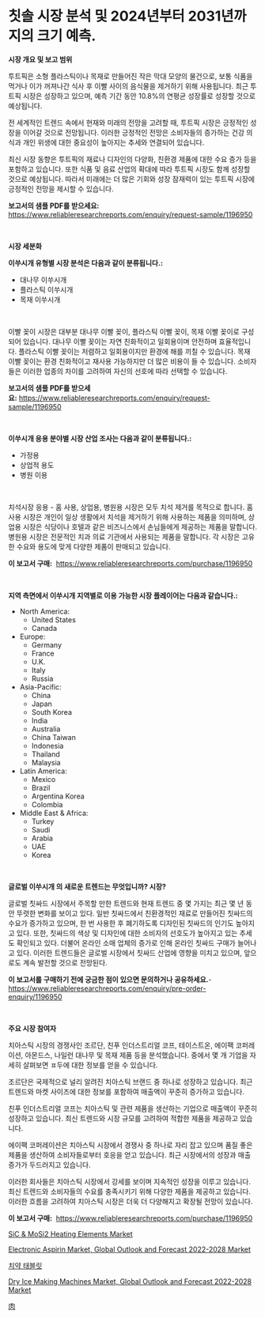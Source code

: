 <p><h1>칫솔 시장 분석 및 2024년부터 2031년까지의 크기 예측.</h1></p><p><strong>시장 개요 및 보고 범위</strong></p>
<p><p>투트픽은 소형 플라스틱이나 목재로 만들어진 작은 막대 모양의 물건으로, 보통 식품을 먹거나 이가 꺼져나간 식사 후 이빨 사이의 음식물을 제거하기 위해 사용됩니다. 최근 투트픽 시장은 성장하고 있으며, 예측 기간 동안 10.8%의 연평균 성장률로 성장할 것으로 예상됩니다. </p><p>전 세계적인 트렌드 속에서 현재와 미래의 전망을 고려할 때, 투트픽 시장은 긍정적인 성장을 이어갈 것으로 전망됩니다. 이러한 긍정적인 전망은 소비자들의 증가하는 건강 의식과 개인 위생에 대한 중요성이 높아지는 추세와 연결되어 있습니다. </p><p>최신 시장 동향은 투트픽의 재료나 디자인의 다양화, 친환경 제품에 대한 수요 증가 등을 포함하고 있습니다. 또한 식품 및 음료 산업의 확대에 따라 투트픽 시장도 함께 성장할 것으로 예상됩니다. 따라서 미래에는 더 많은 기회와 성장 잠재력이 있는 투트픽 시장에 긍정적인 전망을 제시할 수 있습니다.</p></p>
<p><strong>보고서의 샘플 PDF를 받으세요:</strong> <a href="https://www.reliableresearchreports.com/enquiry/request-sample/1196950">https://www.reliableresearchreports.com/enquiry/request-sample/1196950</a></p>
<p>&nbsp;</p>
<p><strong>시장 세분화</strong></p>
<p><strong>이쑤시개 유형별 시장 분석은 다음과 같이 분류됩니다.:</strong></p>
<p><ul><li>대나무 이쑤시개</li><li>플라스틱 이쑤시개</li><li>목재 이쑤시개</li></ul></p>
<p>&nbsp;</p>
<p><p>이빨 꽂이 시장은 대부분 대나무 이빨 꽂이, 플라스틱 이빨 꽂이, 목재 이빨 꽂이로 구성되어 있습니다. 대나무 이빨 꽂이는 자연 친화적이고 일회용이며 안전하며 효율적입니다. 플라스틱 이빨 꽂이는 저렴하고 일회용이지만 환경에 해를 끼칠 수 있습니다. 목재 이빨 꽂이는 환경 친화적이고 재사용 가능하지만 더 많은 비용이 들 수 있습니다. 소비자들은 이러한 업종의 차이를 고려하여 자신의 선호에 따라 선택할 수 있습니다.</p></p>
<p><strong>보고서의 샘플 PDF를 받으세요:</strong>&nbsp;<a href="https://www.reliableresearchreports.com/enquiry/request-sample/1196950">https://www.reliableresearchreports.com/enquiry/request-sample/1196950</a></p>
<p>&nbsp;</p>
<p><strong> 이쑤시개 응용 분야별 시장 산업 조사는 다음과 같이 분류됩니다.:</strong></p>
<p><ul><li>가정용</li><li>상업적 용도</li><li>병원 이용</li></ul></p>
<p>&nbsp;</p>
<p><p>치석시장 응용 - 홈 사용, 상업용, 병원용 시장은 모두 치석 제거를 목적으로 합니다. 홈 사용 시장은 개인이 일상 생활에서 치석을 제거하기 위해 사용하는 제품을 의미하며, 상업용 시장은 식당이나 호텔과 같은 비즈니스에서 손님들에게 제공하는 제품을 말합니다. 병원용 시장은 전문적인 치과 의료 기관에서 사용되는 제품을 말합니다. 각 시장은 고유한 수요와 용도에 맞게 다양한 제품이 판매되고 있습니다.</p></p>
<p><strong>이 보고서 구매:</strong>&nbsp; <a href="https://www.reliableresearchreports.com/purchase/1196950">https://www.reliableresearchreports.com/purchase/1196950</a></p>
<p>&nbsp;</p>
<p><strong>지역 측면에서 이쑤시개 지역별로 이용 가능한 시장 플레이어는 다음과 같습니다.:</strong></p>
<p><ul>
    <li>
        North America:
        <ul>
            <li>United States</li>
            <li>Canada</li>
        </ul>
    </li>
    <li>
        Europe:
        <ul>
            <li>Germany</li>
            <li>France</li>
            <li>U.K.</li>
            <li>Italy</li>
            <li>Russia</li>
        </ul>
    </li>
    <li>
        Asia-Pacific:
        <ul>
            <li>China</li>
            <li>Japan</li>
            <li>South Korea</li>
            <li>India</li>
            <li>Australia</li>
            <li>China Taiwan</li>
            <li>Indonesia</li>
            <li>Thailand</li>
            <li>Malaysia</li>
        </ul>
    </li>
    <li>
        Latin America:
        <ul>
            <li>Mexico</li>
            <li>Brazil</li>
            <li>Argentina Korea</li>
            <li>Colombia</li>
        </ul>
    </li>
    <li>
        Middle East & Africa:
        <ul>
            <li>Turkey</li>
            <li>Saudi</li>
            <li>Arabia</li>
            <li>UAE</li>
            <li>Korea</li>
        </ul>
    </li>
    </ul></p>
<p>&nbsp;</p>
<p><strong>글로벌 이쑤시개 의 새로운 트렌드는 무엇입니까? 시장?</strong></p>
<p><p>글로벌 칫싸드 시장에서 주목할 만한 트렌드와 현재 트렌드 중 몇 가지는 최근 몇 년 동안 뚜렷한 변화를 보이고 있다. 일반 칫싸드에서 친환경적인 재료로 만들어진 칫싸드의 수요가 증가하고 있으며, 한 번 사용한 후 폐기하도록 디자인된 칫싸드의 인기도 높아지고 있다. 또한, 칫싸드의 색상 및 디자인에 대한 소비자의 선호도가 높아지고 있는 추세도 확인되고 있다. 더불어 온라인 소매 업체의 증가로 인해 온라인 칫싸드 구매가 늘어나고 있다. 이러한 트렌드들은 글로벌 시장에서 칫싸드 산업에 영향을 미치고 있으며, 앞으로도 계속 발전할 것으로 전망된다.</p></p>
<p><strong>이 보고서를 구매하기 전에 궁금한 점이 있으면 문의하거나 공유하세요.</strong>- <a href="https://www.reliableresearchreports.com/enquiry/pre-order-enquiry/1196950">https://www.reliableresearchreports.com/enquiry/pre-order-enquiry/1196950</a></p>
<p>&nbsp;</p>
<p><strong>주요 시장 참여자</strong></p>
<p><p>치아스틱 시장의 경쟁사인 조르단, 친푸 인더스트리얼 코프, 테이스트온, 에이팩 코퍼레이션, 아몬드스, 나일런 대나무 및 목재 제품 등을 분석했습니다. 중에서 몇 개 기업을 자세히 살펴보면 ㅍ두에 대한 정보를 얻을 수 있습니다.</p><p>조르단은 국제적으로 널리 알려진 치아스틱 브랜드 중 하나로 성장하고 있습니다. 최근 트렌드와 마켓 사이즈에 대한 정보를 포함하여 매출액이 꾸준히 증가하고 있습니다.</p><p>친푸 인더스트리얼 코프는 치아스틱 및 관련 제품을 생산하는 기업으로 매출액이 꾸준히 성장하고 있습니다. 최신 트렌드와 시장 규모를 고려하여 적합한 제품을 제공하고 있습니다.</p><p>에이팩 코퍼레이션은 치아스틱 시장에서 경쟁사 중 하나로 자리 잡고 있으며 품질 좋은 제품을 생산하여 소비자들로부터 호응을 얻고 있습니다. 최근 시장에서의 성장과 매출 증가가 두드러지고 있습니다.</p><p>이러한 회사들은 치아스틱 시장에서 강세를 보이며 지속적인 성장을 이루고 있습니다. 최신 트렌드와 소비자들의 수요를 충족시키기 위해 다양한 제품을 제공하고 있습니다. 이러한 흐름을 고려하여 치아스틱 시장은 더욱 더 다양해지고 확장될 전망이 있습니다.</p></p>
<p><strong>이 보고서 구매:</strong>&nbsp;&nbsp;<a href="https://www.reliableresearchreports.com/purchase/1196950">https://www.reliableresearchreports.com/purchase/1196950</a></p>
<p><p><a href="https://skillful-vermicelli-b89.notion.site/SiC-MoSi2-Heating-Elements-Market-Size-Growth-Outlook-from-2024-to-2031-projecting-at-Market-s-T-05ee34d4025448f7b2b39b48c432b2e1">SiC & MoSi2 Heating Elements Market</a></p><p><a href="https://view.publitas.com/reportprime-1/electronic-aspirin-market-global-outlook-and-forecast-2022-2028-market-insights-market-players-and-forecast-till-2030/">Electronic Aspirin Market, Global Outlook and Forecast 2022-2028 Market</a></p><p><a href="https://github.com/vsr06p4p49/Market-Research-Report-List-1/blob/main/1993837187695.md">치약 태블릿</a></p><p><a href="https://view.publitas.com/reportprime-1/dry-ice-making-machines-market-global-outlook-and-forecast-2022-2028-market-share-market-new-trends-analysis-report-by-type-by-application-by-end-use-by-region-and-segment-forecasts-2023-2030/">Dry Ice Making Machines Market, Global Outlook and Forecast 2022-2028 Market</a></p><p><a href="https://github.com/mreklxf44233/Market-Research-Report-List-1/blob/main/6225454187759.md">肉</a></p></p>
